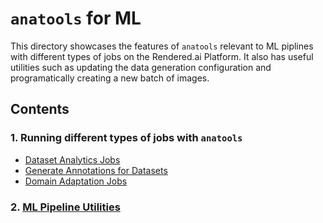 # `anatools` for ML
This directory showcases the features of `anatools` relevant to ML piplines with different types of jobs on the Rendered.ai Platform. It also has useful utilities such as updating the data generation configuration and programatically creating a new batch of images. 

## Contents

### 1. Running different types of jobs with `anatools`
- [Dataset Analytics Jobs](./Dataset%20Analytics%20Jobs.ipynb)
- [Generate Annotations for Datasets](./Generate%20Annotations%20for%20Datasets.ipynb)
- [Domain Adaptation Jobs](./Domain%20Adaptation%20Jobs.ipynb)

### 2. [ML Pipeline Utilities](./ML%20Pipeline%20Utilities.ipynb)